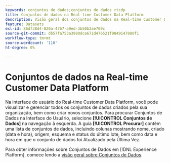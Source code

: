 ```yaml
---
keywords: conjuntos de dados;conjuntos de dados rtcdp
title: Conjuntos de dados na Real-time Customer Data Platform
description: Visão geral dos conjuntos de dados na Real-time Customer Data Platform
feature: Datasets
exl-id: 86df38d4-820a-4767-a9ed-3b50b2ae709c
source-git-commit: db57fa753a3980dca671d476521f9849147880f1
workflow-type: tm+mt
source-wordcount: '110'
ht-degree: 0%

---
```


# Conjuntos de dados na Real-time Customer Data Platform

Na interface do usuário do Real-time Customer Data Platform, você pode visualizar e gerenciar todos os conjuntos de dados criados pela sua organização, bem como criar novos conjuntos. Para procurar Conjuntos de Dados na Interface do Usuário, selecione **[!UICONTROL Conjuntos de Dados]** na navegação à esquerda. A guia **[!UICONTROL Procurar]** contém uma lista de conjuntos de dados, incluindo colunas mostrando nome, criado (data e hora), origem, esquema e status do último lote, bem como data e hora em que o conjunto de dados foi Atualizado pela Última Vez.

Para obter informações sobre Conjuntos de Dados em [!DNL Experience Platform], comece lendo a [visão geral sobre Conjuntos de Dados](../../catalog/datasets/overview.md).
